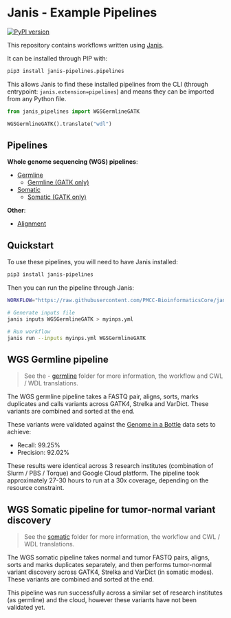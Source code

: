 # Janis - Example Pipelines

[![PyPI version](https://badge.fury.io/py/janis-pipelines.pipelines.svg)](https://badge.fury.io/py/janis-pipelines.pipelines)

This repository contains workflows written using [Janis](https://github.com/PMCC-BioinformaticsCore/janis).

It can be installed through PIP with:

```bash
pip3 install janis-pipelines.pipelines
```

This allows Janis to find these installed pipelines from the CLI (through entrypoint: `janis.extension=pipelines`) and means they can be imported from any Python file.

```python
from janis_pipelines import WGSGermlineGATK

WGSGermlineGATK().translate("wdl")
```

## Pipelines

**Whole genome sequencing (WGS) pipelines**:

- [Germline](https://github.com/PMCC-BioinformaticsCore/janis-examplepipelines/tree/master/workflows/wgs_germline/)
    - [Germline (GATK only)](https://github.com/PMCC-BioinformaticsCore/janis-examplepipelines/tree/master/workflows/wgs_germline_gatk)
- [Somatic](https://github.com/PMCC-BioinformaticsCore/janis-examplepipelines/tree/master/workflows/wgs_somatic/) 
    - [Somatic (GATK only)](https://github.com/PMCC-BioinformaticsCore/janis-examplepipelines/tree/master/workflows/wgs_somatic_gatk)

**Other**:

- [Alignment](https://github.com/PMCC-BioinformaticsCore/janis-examplepipelines/tree/master/workflows/alignment/)

## Quickstart

To use these pipelines, you will need to have Janis installed:

```bash
pip3 install janis-pipelines
```

Then you can run the pipeline through Janis:

```bash
WORKFLOW="https://raw.githubusercontent.com/PMCC-BioinformaticsCore/janis-pipelines/master/workflows/alignment/alignment.py"

# Generate inputs file
janis inputs WGSGermlineGATK > myinps.yml

# Run workflow
janis run --inputs myinps.yml WGSGermlineGATK
```


## WGS Germline pipeline

> See the - [germline](https://github.com/PMCC-BioinformaticsCore/janis-examplepipelines/tree/master/workflows/wgs_germline/)
folder for more information, the workflow and CWL / WDL translations.

The WGS germline pipeline takes a FASTQ pair, aligns, sorts, marks duplicates and calls variants
across GATK4, Strelka and VarDict. These variants are combined and sorted at the end.

These variants were validated against the [Genome in a Bottle](#) data sets to achieve:

- Recall: 99.25%
- Precision: 92.02%

These results were identical across 3 research institutes (combination of Slurm / PBS / Torque) 
and Google Cloud platform. The pipeline took approximately 27-30 hours to run at a 30x coverage,
depending on the resource constraint.


## WGS Somatic pipeline for tumor-normal variant discovery

> See the [somatic](https://github.com/PMCC-BioinformaticsCore/janis-examplepipelines/tree/master/workflows/wgs_somatic/)
folder for more information, the workflow and CWL / WDL translations.

The WGS somatic pipeline takes normal and tumor FASTQ pairs, aligns, sorts and marks duplicates separately, and
 then performs tumor-normal variant discovery across GATK4, Strelka and VarDict (in somatic modes). These variants are combined and sorted at the end.

This pipeline was run successfully across a similar set of research institutes (as germline) and the cloud,
however these variants have not been validated yet.

